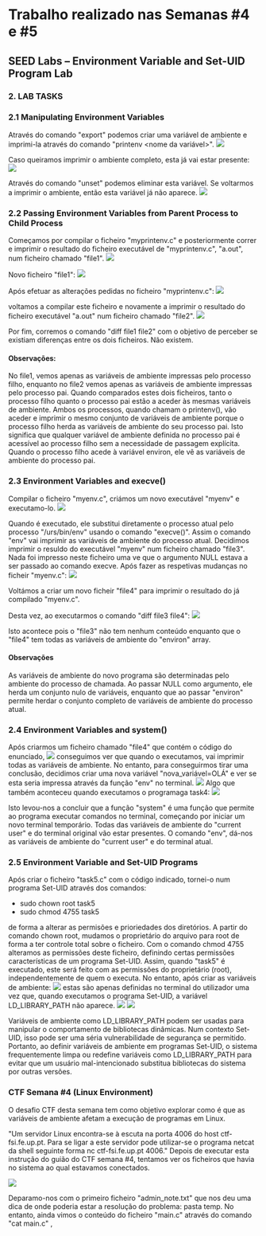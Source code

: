 # Trabalho realizado nas Semanas #4 e #5
## SEED Labs – Environment Variable and Set-UID Program Lab

### 2. LAB TASKS
### 2.1 Manipulating Environment Variables
Através do comando "export" podemos criar uma variável de ambiente e imprimi-la através do comando "printenv <nome da variável>".
<img src="imagens/Captura de ecrã 2023-10-13, às 14.15.37.png">

Caso queiramos imprimir o ambiente completo, esta já vai estar presente:
<img src="imagens/Captura de ecrã 2023-10-13, às 14.16.24.png">

Através do comando "unset" podemos eliminar esta variável. Se voltarmos a imprimir o ambiente, então esta variável já não aparece.
<img src="imagens/Captura de ecrã 2023-10-13, às 14.17.22.png">



### 2.2 Passing Environment Variables from Parent Process to Child Process
Começamos por compilar o ficheiro "myprintenv.c" e posteriormente correr e imprimir o resultado do ficheiro executável de "myprintenv.c", "a.out", num ficheiro chamado "file1".
<img src="imagens/Captura de ecrã 2023-10-13, às 15.49.39.png">

Novo ficheiro "file1":
<img src="imagens/Captura de ecrã 2023-10-13, às 15.51.05.png">

Após efetuar as alterações pedidas no ficheiro "myprintenv.c":
<img src="imagens/Captura de ecrã 2023-10-13, às 15.17.24.png">

voltamos a compilar este ficheiro e novamente a imprimir o resultado do ficheiro executável "a.out" num ficheiro chamado "file2".
<img src= "imagens/Captura de ecrã 2023-10-13, às 15.54.54.png">

Por fim, corremos o comando "diff file1 file2" com o objetivo de perceber se existiam diferenças entre os dois ficheiros. Não existem.


#### Observações:
No file1, vemos apenas as variáveis de ambiente impressas pelo processo filho, enquanto no file2 vemos apenas as variáveis de ambiente impressas pelo processo pai.
Quando comparados estes dois ficheiros, tanto o processo filho quanto o processo pai estão a aceder às mesmas variáveis de ambiente. Ambos os processos, quando chamam o printenv(), vão aceder e imprimir o mesmo conjunto de variáveis de ambiente porque o processo filho herda as variáveis de ambiente do seu processo pai.
Isto significa que qualquer variável de ambiente definida no processo pai é acessível ao processo filho sem a necessidade de passagem explícita. Quando o processo filho acede à variável environ, ele vê as variáveis de ambiente do processo pai.



### 2.3 Environment Variables and execve()
Compilar o ficheiro "myenv.c", criámos um novo executável "myenv" e executamo-lo.
<img src="imagens/Captura de ecrã 2023-10-13, às 16.30.49.png">

Quando é executado, ele substitui diretamente o processo atual pelo processo "/urs/bin/env" usando o comando "execve()". Assim o comando "env" vai imprimir as variáveis de ambiente do processo atual.
Decidimos imprimir o resuldo do executável "myenv" num ficheiro chamado "file3". Nada foi impresso neste ficheiro uma ve que o argumento NULL estava a ser passado ao comando execve.
Após fazer as respetivas mudanças no ficheir "myenv.c":
<img src="imagens/Captura de ecrã 2023-10-13, às 20.08.49.png">

Voltámos a criar um novo ficheir "file4" para imprimir o resultado do já compilado "myenv.c".

Desta vez, ao executarmos o comando "diff file3 file4":
<img src ="imagens/Captura de ecrã 2023-10-13, às 16.39.54.png">

Isto acontece pois o "file3" não tem nenhum conteúdo enquanto que o "file4" tem todas as variáveis de ambiente do "environ" array.

#### Observações
As variáveis de ambiente do novo programa são determinadas pelo ambiente do processo de chamada. Ao passar NULL como argumento, ele herda um conjunto nulo de variáveis, enquanto que ao passar "environ" permite herdar o conjunto completo de variáveis de ambiente do processo atual.



### 2.4 Environment Variables and system()
Após criarmos um ficheiro chamado "file4" que contém o código do enunciado,
<img src="imagens/Captura de ecrã 2023-10-13, às 16.59.33.png">
conseguimos ver que quando o executamos, vai imprimir todas as variáveis de ambiente.
No entanto, para conseguirmos tirar uma conclusão, decidimos criar uma nova variável "nova_variável=OLÁ" e ver se esta seria impressa através da função "env" no terminal.
<img src="imagens/Captura de ecrã 2023-10-13, às 17.24.29.png">
Algo que também aconteceu quando executamos o programaga task4:
<img src="imagens/Captura de ecrã 2023-10-13, às 20.29.35.png">

Isto levou-nos a concluir que a função "system" é uma função que permite ao programa executar comandos no terminal, começando por iniciar um novo terminal temporário. Todas das variáveis de ambiente do "current user" e do terminal original vão estar presentes. O comando "env", dá-nos as variáveis de ambiente do "current user" e do terminal atual.



### 2.5 Environment Variable and Set-UID Programs
Após criar o ficheiro "task5.c" com o código indicado, tornei-o num programa Set-UID através dos comandos:
- sudo chown root task5
- sudo chmod 4755 task5

de forma a alterar as permisões e prioriedades dos diretórios.
A partir do comando chown root, mudamos o proprietário do arquivo para root de forma a ter controle total sobre o ficheiro.
Com o comando chmod 4755 alteramos as permissões deste ficheiro, definindo certas permissões características de um programa Set-UID.
Assim, quando "task5" é executado, este será feito com as permissões do proprietário (root), independentemente de quem o executa.
No entanto, após criar as variáveis de ambiente:
<img src = "imagens/Captura de ecrã 2023-10-13, às 18.45.38.png">
estas são apenas definidas no terminal do utilizador uma vez que, quando executamos o programa Set-UID, a variável LD_LIBRARY_PATH não aparece.
<img src = "imagens/Captura de ecrã 2023-10-13, às 18.46.33.png">
<img src = "imagens/Captura de ecrã 2023-10-13, às 18.47.56.png">

Variáveis de ambiente como LD_LIBRARY_PATH podem ser usadas para manipular o comportamento de bibliotecas dinâmicas. Num contexto Set-UID, isso pode ser uma séria vulnerabilidade de segurança se permitido. Portanto, ao definir variáveis de ambiente em programas Set-UID, o sistema frequentemente limpa ou redefine variáveis como LD_LIBRARY_PATH para evitar que um usuário mal-intencionado substitua bibliotecas do sistema por outras versões.


### CTF Semana #4 (Linux Environment)

O desafio CTF desta semana tem como objetivo explorar como é que as variáveis de ambiente afetam a execução de programas em Linux.

"Um servidor Linux encontra-se à escuta na porta 4006 do host ctf-fsi.fe.up.pt. Para se ligar a este servidor pode utilizar-se o programa netcat da shell seguinte forma nc ctf-fsi.fe.up.pt 4006." Depois de executar esta instrução do guião do CTF semana #4, tentamos ver os ficheiros que havia no sistema ao qual estavamos conectados.

<img src="imagens\thumbnail_Captura de ecrã 2023-10-18, às 20.20.55.png">

Deparamo-nos com o primeiro ficheiro "admin_note.txt" que nos deu uma dica de onde poderia estar a resolução do problema: pasta temp.
No entanto, ainda vimos o conteúdo do ficheiro "main.c" através do comando "cat main.c" ,